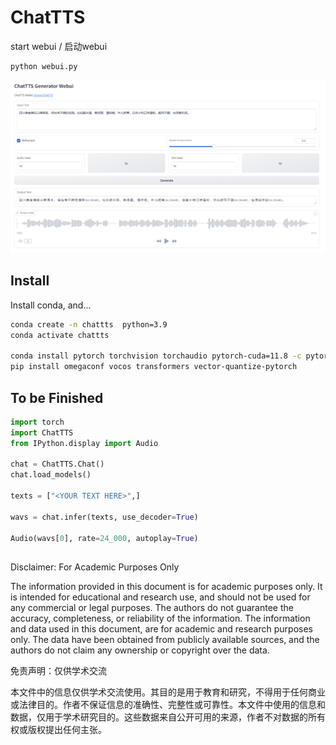 # ChatTTS

start webui / 启动webui

```bash
python webui.py
```

![Webui Dashboard Image](images/webui_dashboard.png)

## Install

Install conda, and...

```bash
conda create -n chattts  python=3.9
conda activate chattts

conda install pytorch torchvision torchaudio pytorch-cuda=11.8 -c pytorch -c nvidia
pip install omegaconf vocos transformers vector-quantize-pytorch
```

## To be Finished

```python
import torch
import ChatTTS
from IPython.display import Audio

chat = ChatTTS.Chat()
chat.load_models()

texts = ["<YOUR TEXT HERE>",]

wavs = chat.infer(texts, use_decoder=True)

Audio(wavs[0], rate=24_000, autoplay=True)
```

## 
Disclaimer: For Academic Purposes Only

The information provided in this document is for academic purposes only. It is intended for educational and research use, and should not be used for any commercial or legal purposes. The authors do not guarantee the accuracy, completeness, or reliability of the information. The information and data used in this document, are for academic and research purposes only. The data have been obtained from publicly available sources, and the authors do not claim any ownership or copyright over the data.

免责声明：仅供学术交流

本文件中的信息仅供学术交流使用。其目的是用于教育和研究，不得用于任何商业或法律目的。作者不保证信息的准确性、完整性或可靠性。本文件中使用的信息和数据，仅用于学术研究目的。这些数据来自公开可用的来源，作者不对数据的所有权或版权提出任何主张。
